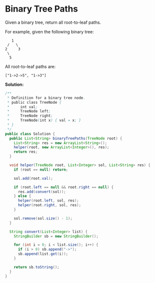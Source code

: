 # Binary Tree Paths

Given a binary tree, return all root-to-leaf paths.

For example, given the following binary tree:
```
   1
 /   \
2     3
 \
  5
```
All root-to-leaf paths are:
```
["1->2->5", "1->3"]
```

**Solution:**
```java
/**
 * Definition for a binary tree node.
 * public class TreeNode {
 *     int val;
 *     TreeNode left;
 *     TreeNode right;
 *     TreeNode(int x) { val = x; }
 * }
 */
public class Solution {
  public List<String> binaryTreePaths(TreeNode root) {
    List<String> res = new ArrayList<String>();
    helper(root, new ArrayList<Integer>(), res);
    return res;
  }

  void helper(TreeNode root, List<Integer> sol, List<String> res) {
    if (root == null) return;

    sol.add(root.val);

    if (root.left == null && root.right == null) {
      res.add(convert(sol));
    } else {
      helper(root.left, sol, res);
      helper(root.right, sol, res);
    }

    sol.remove(sol.size() - 1);
  }

  String convert(List<Integer> list) {
    StringBuilder sb = new StringBuilder();

    for (int i = 0; i < list.size(); i++) {
      if (i > 0) sb.append("->");
      sb.append(list.get(i));
    }

    return sb.toString();
  }
}
```